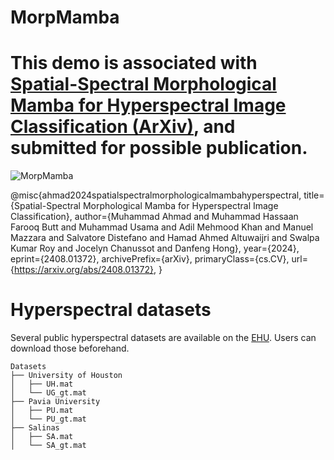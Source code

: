 # MorpMamba

# This demo is associated with [Spatial-Spectral Morphological Mamba for Hyperspectral Image Classification (ArXiv)](https://arxiv.org/abs/2404.14945), and submitted for possible publication.


![MorpMamba](https://github.com/user-attachments/assets/a82fb718-4264-4700-af58-45b99cb06bd9)

@misc{ahmad2024spatialspectralmorphologicalmambahyperspectral,
      title={Spatial-Spectral Morphological Mamba for Hyperspectral Image Classification}, 
      author={Muhammad Ahmad and Muhammad Hassaan Farooq Butt and Muhammad Usama and Adil Mehmood Khan and Manuel Mazzara and Salvatore Distefano and Hamad Ahmed Altuwaijri and Swalpa Kumar Roy and Jocelyn Chanussot and Danfeng Hong},
      year={2024},
      eprint={2408.01372},
      archivePrefix={arXiv},
      primaryClass={cs.CV},
      url={https://arxiv.org/abs/2408.01372}, 
}

# Hyperspectral datasets

Several public hyperspectral datasets are available on the [EHU]([http://www.ehu.eus/ccwintco/index.php?title=Hyperspectral_Remote_Sensing_Scenes](https://www.ehu.eus/ccwintco/index.php/Hyperspectral_Remote_Sensing_Scenes)). Users can download those beforehand. 
```
Datasets
├── University of Houston
│   ├── UH.mat
│   └── UG_gt.mat
├── Pavia University
│   ├── PU.mat
│   └── PU_gt.mat
├── Salinas
│   ├── SA.mat
│   └── SA_gt.mat
